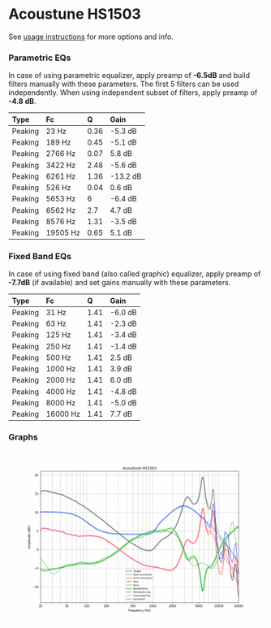 # Acoustune HS1503
See [usage instructions](https://github.com/jaakkopasanen/AutoEq#usage) for more options and info.

### Parametric EQs
In case of using parametric equalizer, apply preamp of **-6.5dB** and build filters manually
with these parameters. The first 5 filters can be used independently.
When using independent subset of filters, apply preamp of **-4.8 dB**.

| Type    | Fc       |    Q | Gain     |
|:--------|:---------|:-----|:---------|
| Peaking | 23 Hz    | 0.36 | -5.3 dB  |
| Peaking | 189 Hz   | 0.45 | -5.1 dB  |
| Peaking | 2766 Hz  | 0.07 | 5.8 dB   |
| Peaking | 3422 Hz  | 2.48 | -5.6 dB  |
| Peaking | 6261 Hz  | 1.36 | -13.2 dB |
| Peaking | 526 Hz   | 0.04 | 0.6 dB   |
| Peaking | 5653 Hz  | 6    | -6.4 dB  |
| Peaking | 6562 Hz  | 2.7  | 4.7 dB   |
| Peaking | 8576 Hz  | 1.31 | -3.5 dB  |
| Peaking | 19505 Hz | 0.65 | 5.1 dB   |

### Fixed Band EQs
In case of using fixed band (also called graphic) equalizer, apply preamp of **-7.7dB**
(if available) and set gains manually with these parameters.

| Type    | Fc       |    Q | Gain    |
|:--------|:---------|:-----|:--------|
| Peaking | 31 Hz    | 1.41 | -6.0 dB |
| Peaking | 63 Hz    | 1.41 | -2.3 dB |
| Peaking | 125 Hz   | 1.41 | -3.4 dB |
| Peaking | 250 Hz   | 1.41 | -1.4 dB |
| Peaking | 500 Hz   | 1.41 | 2.5 dB  |
| Peaking | 1000 Hz  | 1.41 | 3.9 dB  |
| Peaking | 2000 Hz  | 1.41 | 6.0 dB  |
| Peaking | 4000 Hz  | 1.41 | -4.8 dB |
| Peaking | 8000 Hz  | 1.41 | -5.0 dB |
| Peaking | 16000 Hz | 1.41 | 7.7 dB  |

### Graphs
![](./Acoustune%20HS1503.png)